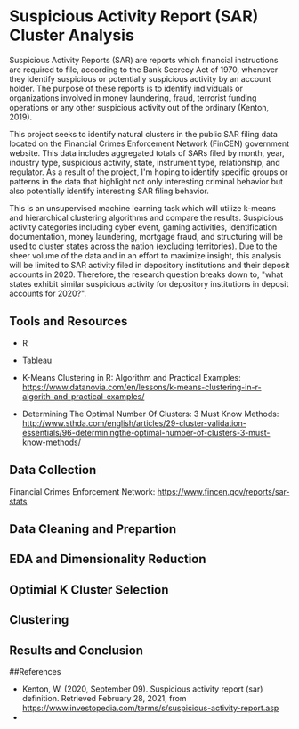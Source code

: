 # Suspicious Activity Report (SAR) Cluster Analysis

Suspicious Activity Reports (SAR) are reports which financial instructions are required to file, according to the Bank Secrecy Act of 1970, whenever they identify suspicious or potentially suspicious activity by an account holder. The purpose of these reports is to identify individuals or organizations involved in money laundering, fraud, terrorist funding operations or any other suspicious activity out of the ordinary (Kenton, 2019). 

This project seeks to identify natural clusters in the public SAR filing data located on the Financial Crimes Enforcement Network (FinCEN) government website. This data includes aggregated totals of SARs filed by month, year, industry type, suspicious activity, state, instrument type, relationship, and regulator. As a result of the project, I'm hoping to identify specific groups or patterns in the data that highlight not only interesting criminal behavior but also potentially identify interesting SAR filing behavior. 

This is an unsupervised machine learning task which will utilize k-means and hierarchical clustering algorithms and compare the results. Suspicious activity categories including cyber event, gaming activities, identification documentation, money laundering, mortgage fraud, and structuring will be used to cluster states across the nation (excluding territories). Due to the sheer volume of the data and in an effort to maximize insight, this analysis will be limited to SAR activity filed in depository institutions and their deposit accounts in 2020. Therefore, the research question breaks down to, "what states exhibit similar suspicious activity for depository institutions in deposit accounts for 2020?".

## Tools and Resources

- R
- Tableau

- K-Means Clustering in R: Algorithm and Practical Examples: https://www.datanovia.com/en/lessons/k-means-clustering-in-r-algorith-and-practical-examples/
- Determining The Optimal Number Of Clusters: 3 Must Know Methods: http://www.sthda.com/english/articles/29-cluster-validation-essentials/96-determiningthe-optimal-number-of-clusters-3-must-know-methods/


## Data Collection

Financial Crimes Enforcement Network: https://www.fincen.gov/reports/sar-stats

## Data Cleaning and Prepartion 

## EDA and Dimensionality Reduction

## Optimial K Cluster Selection

## Clustering 

## Results and Conclusion


##References

- Kenton, W. (2020, September 09). Suspicious activity report (sar) definition. Retrieved February 28, 2021, from https://www.investopedia.com/terms/s/suspicious-activity-report.asp
- 
